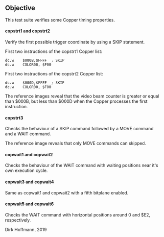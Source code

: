 ## Objective

This test suite verifies some Copper timing properties.

#### copstrt1 and copstrt2

Verify the first possible trigger coordinate by using a SKIP statement.

First two instructions of the copstrt1 Copper list: 

	dc.w	$000B,$FFFF  ; SKIP
	dc.w	COLOR00, $F00

First two instructions of the copstrt2 Copper list: 

	dc.w	$000D,$FFFF  ; SKIP
	dc.w	COLOR00, $F00

The reference images reveal that the video beam counter is greater or equal than $000B, but less than $000D when the Copper processes the first instruction. 

#### copstrt3

Checks the behaviour of a SKIP command followed by a MOVE command and a WAIT command. 

The reference image reveals that only MOVE commands can skipped. 

#### copwait1 and copwait2

Checks the behaviour of the WAIT command with waiting positions near it's own execution cycle. 

#### copwait3 and copwait4

Same as copwait1 and copwait2 with a fifth bitplane enabled.

#### copwait5 and copwait6

Checks the WAIT command with horizontal positions around 0 and $E2, respectively. 


Dirk Hoffmann, 2019